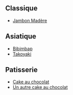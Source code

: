 
Classique
---------

* [Jambon Madère](/jambon_madere.md)

Asiatique
---------

* [Bibimbap](/bibimbap.md)
* [Takoyaki](/takoyaki.md)

Patisserie
----------

* [Cake au chocolat](/cake_au_chocolat.md)
* [Un autre cake au chocolat](/cake_au_chocolat2.md)
